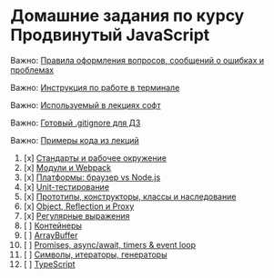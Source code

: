 # Домашние задания по курсу Продвинутый JavaScript

Важно: [Правила оформления вопросов, сообщений о ошибках и проблемах](report-requirements.md)

Важно: [Инструкция по работе в терминале](terminal.md)

Важно: [Используемый в лекциях софт](software.md)

Важно: [Готовый .gitignore для ДЗ](.gitignore)

Важно: [Примеры кода из лекций](https://github.com/netology-code/ajs-code/tree/ajs8)

1. [x] [Стандарты и рабочее окружение](workspace/)
1. [x] [Модули и Webpack](modules/)
1. [x] [Платформы: браузер vs Node.js](platforms/)
1. [x] [Unit-тестирование](test-ci/)
1. [x] [Прототипы, конструкторы, классы и наследование](oop/)
1. [x] [Object, Reflection и Proxy](advanced/)
1. [x] [Регулярные выражения](regex/)
1. [ ] [Контейнеры](containers/)
1. [ ] [ArrayBuffer](arraybuffer/)
1. [ ] [Promises, async/await, timers & event loop](async/)
1. [ ] [Символы, итераторы, генераторы](symbols-iterators-generators/)
1. [ ] [TypeScript](typescript/)
